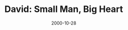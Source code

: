 ---
layout: message
category: message
series: "Bad Boyz of the Bible"
title: "David: Small Man, Big Heart"
date: 2000-10-28
audio-description: "Let's look at the Bad Boyz of the Bible and find lessons for ourselves in their failure and success. "
audio: ""
audio-title: "David&#58; Small Man, Big Heart"
audio-duration: ":"
---